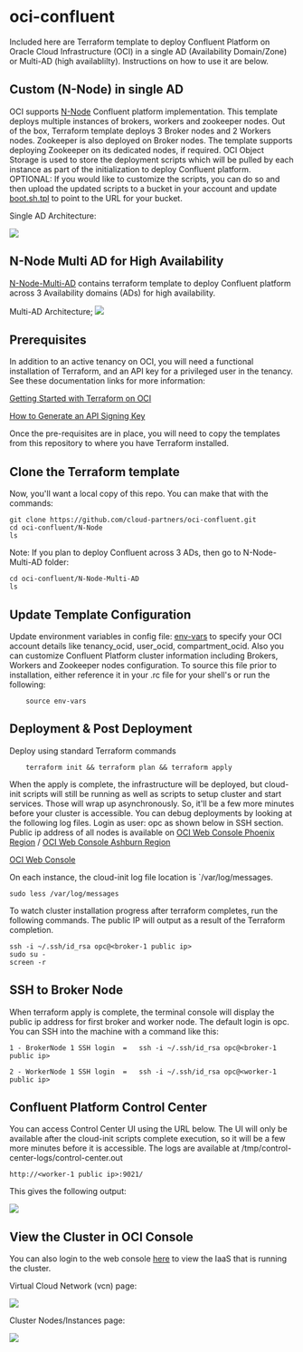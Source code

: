 # oci-confluent
Included here are Terraform template to deploy Confluent Platform on Oracle Cloud Infrastructure (OCI) in a single AD (Availability Domain/Zone) or  Multi-AD (high availablilty).  Instructions on how to use it are below. 

## Custom (N-Node) in single AD
OCI supports [N-Node](https://github.com/cloud-partners/oci-confluent/tree/master/N-Node) Confluent platform implementation. This template deploys multiple instances of brokers, workers and zookeeper nodes.  Out of the box, Terraform template deploys 3 Broker nodes and 2 Workers nodes. Zookeeper is also deployed on Broker nodes.  The template supports deploying Zookeeper on its dedicated nodes, if required. OCI Object Storage is used to store the deployment scripts which will be pulled by each instance as part of the initialization to deploy Confluent platform.  OPTIONAL: If you would like to customize the scripts,  you can do so and then upload the updated scripts to a bucket in your account and update [boot.sh.tpl](https://github.com/cloud-partners/oci-confluent/blob/master/scripts/boot.sh.tpl) to point to the URL for your bucket.   

Single AD Architecture:

![](./images/Single_AD_Arch_Capture.PNG)

## N-Node Multi AD for High Availability
[N-Node-Multi-AD](https://github.com/cloud-partners/oci-confluent/tree/master/N-Node-Multi-AD) contains terraform template to deploy Confluent platform across 3 Availability domains (ADs) for high availability. 

Multi-AD Architecture;
![](./images/Multi-AD_Arch_Capture.PNG)


## Prerequisites
In addition to an active tenancy on OCI, you will need a functional installation of Terraform, and an API key for a privileged user in the tenancy.  See these documentation links for more information:

[Getting Started with Terraform on OCI](https://docs.cloud.oracle.com/iaas/Content/API/SDKDocs/terraformgetstarted.htm)

[How to Generate an API Signing Key](https://docs.cloud.oracle.com/iaas/Content/API/Concepts/apisigningkey.htm#How)

Once the pre-requisites are in place, you will need to copy the templates from this repository to where you have Terraform installed. 


## Clone the Terraform template
Now, you'll want a local copy of this repo.  You can make that with the commands:

    git clone https://github.com/cloud-partners/oci-confluent.git
    cd oci-confluent/N-Node
    ls

Note:  If you plan to deploy Confluent across 3 ADs, then go to N-Node-Multi-AD folder:

    cd oci-confluent/N-Node-Multi-AD
    ls
 

## Update Template Configuration
Update environment variables in config file: [env-vars](https://github.com/cloud-partners/oci-confluent/blob/master/N-Node/env-vars)  to specify your OCI account details like tenancy_ocid, user_ocid, compartment_ocid. Also you can customize Confluent Platform cluster information including  Brokers, Workers and Zookeeper nodes configuration. To source this file prior to installation, either reference it in your .rc file for your shell's or run the following:

        source env-vars

 

## Deployment & Post Deployment

Deploy using standard Terraform commands

        terraform init && terraform plan && terraform apply

When the apply is complete, the infrastructure will be deployed, but cloud-init scripts will still be running as well as scripts to setup cluster and start services.  Those will wrap up asynchronously.  So, it'll be a few more minutes before your cluster is accessible. You can debug deployments by looking at the following log files.  Login as user: opc as shown below in SSH section. Public ip address of all nodes is available on [OCI Web Console Phoenix Region](https://console.us-phoenix-1.oraclecloud.com/a/compute/instances) / [OCI Web Console Ashburn Region](https://console.us-ashburn-1.oraclecloud.com/a/compute/instances)




 [OCI Web Console](https://console.us-phoenix-1.oraclecloud.com/a/compute/instances)

On each instance, the cloud-init log file location is `/var/log/messages. 	

	sudo less /var/log/messages

To watch cluster installation progress after terraform completes, run the following commands. The public IP will output as a result of the Terraform completion.

	ssh -i ~/.ssh/id_rsa opc@<broker-1 public ip>
	sudo su -
	screen -r


## SSH to Broker Node
When terraform apply is complete, the terminal console will display the public ip address for first broker and worker node.  The default login is opc.  You can SSH into the machine with a command like this:

	1 - BrokerNode 1 SSH login  =   ssh -i ~/.ssh/id_rsa opc@<broker-1 public ip>

	2 - WorkerNode 1 SSH login  =   ssh -i ~/.ssh/id_rsa opc@<worker-1 public ip>


## Confluent Platform Control Center 
You can access Control Center UI using the URL below. The UI will only be available after the cloud-init scripts complete execution, so it will be a few more minutes before it is accessible. The logs are available at /tmp/control-center-logs/control-center.out
 
	
	http://<worker-1 public ip>:9021/

This gives the following output: 

![](./images/6_Broker_Nodes_Control_Center_Capture.PNG)


## View the Cluster in OCI Console
You can also login to the web console [here](https://console.us-phoenix-1.oraclecloud.com/a/compute/instances) to view the IaaS that is running the cluster.

Virtual Cloud Network (vcn) page:

![](./images/OCI_VCN_View_Capture.PNG)

Cluster Nodes/Instances page:

![](./images/OCI_Instance_View_Capture.PNG)



